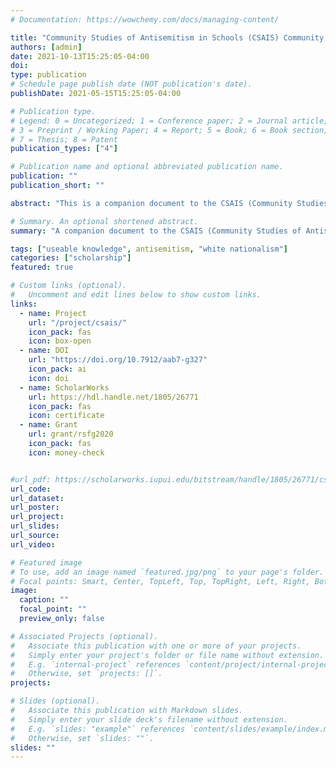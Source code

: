 ```yaml
---
# Documentation: https://wowchemy.com/docs/managing-content/

title: "Community Studies of Antisemitism in Schools (CSAIS) Community Typology Explorer"
authors: [admin]
date: 2021-10-13T15:25:05-04:00
doi:
type: publication
# Schedule page publish date (NOT publication's date).
publishDate: 2021-05-15T15:25:05-04:00

# Publication type.
# Legend: 0 = Uncategorized; 1 = Conference paper; 2 = Journal article;
# 3 = Preprint / Working Paper; 4 = Report; 5 = Book; 6 = Book section;
# 7 = Thesis; 8 = Patent
publication_types: ["4"]

# Publication name and optional abbreviated publication name.
publication: ""
publication_short: ""

abstract: "This is a companion document to the CSAIS (Community Studies of Antisemitism In Schools) Community Typology Explorer which can be found at https://jeremyfprice.github.io/csais-dashboard/. Details about specific incidents, communities, and community types can be found at the CSAIS Community Typology Explorer. This project utilizes data from the ADL H.E.A.T. Map between 2016 and 2019 to identify incidents of antisemitism that specifically took place in schools. These incidents in schools are influenced by demographic, historical, social, and political factors. This project brings this data together to construct a community typology at the national level. This typology will provide insight into the ways that school-based incidents of hate are enacted and reported in context. Developing a community typology will allow providers to better target specific demographic, historical, and political attributes of the communities in which these incidents occur through curriculum and learning experiences."

# Summary. An optional shortened abstract.
summary: "A companion document to the CSAIS (Community Studies of Antisemitism In Schools) Community Typology Explorer which can be found at https://jeremyfprice.github.io/csais-dashboard/."

tags: ["useable knowledge", antisemitism, "white nationalism"]
categories: ["scholarship"]
featured: true

# Custom links (optional).
#   Uncomment and edit lines below to show custom links.
links:
  - name: Project
    url: "/project/csais/"
    icon_pack: fas
    icon: box-open
  - name: DOI
    url: "https://doi.org/10.7912/aab7-g327"
    icon_pack: ai
    icon: doi
  - name: ScholarWorks
    url: https://hdl.handle.net/1805/26771
    icon_pack: fas
    icon: certificate
  - name: Grant
    url: grant/rsfg2020
    icon_pack: fas
    icon: money-check


#url_pdf: https://scholarworks.iupui.edu/bitstream/handle/1805/26771/csais-osf-report.pdf?sequence=1&isAllowed=y
url_code:
url_dataset:
url_poster:
url_project:
url_slides:
url_source:
url_video:

# Featured image
# To use, add an image named `featured.jpg/png` to your page's folder.
# Focal points: Smart, Center, TopLeft, Top, TopRight, Left, Right, BottomLeft, Bottom, BottomRight.
image:
  caption: ""
  focal_point: ""
  preview_only: false

# Associated Projects (optional).
#   Associate this publication with one or more of your projects.
#   Simply enter your project's folder or file name without extension.
#   E.g. `internal-project` references `content/project/internal-project/index.md`.
#   Otherwise, set `projects: []`.
projects:

# Slides (optional).
#   Associate this publication with Markdown slides.
#   Simply enter your slide deck's filename without extension.
#   E.g. `slides: "example"` references `content/slides/example/index.md`.
#   Otherwise, set `slides: ""`.
slides: ""
---
```

